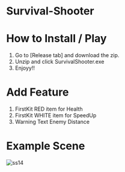 # Survival-Shooter

# How to Install / Play
1. Go to [Release tab] and download the zip.
2. Unzip and click SurvivalShooter.exe
3. Enjoyy!!

# Add Feature
1. FirstKit RED item for Health
2. FirstKit WHITE item for SpeedUp
3. Warning Text Enemy Distance

# Example Scene
![ss14](https://user-images.githubusercontent.com/89525164/135030275-068056c4-44cc-470d-80ee-8b3a2ca6201e.png)
